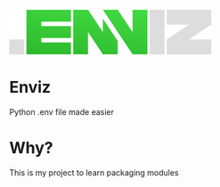 ![enviz logo](https://github.com/oskvr37/enviz/blob/main/logo.svg?raw=true)

# Enviz

Python .env file made easier

# Why?

This is my project to learn packaging modules
